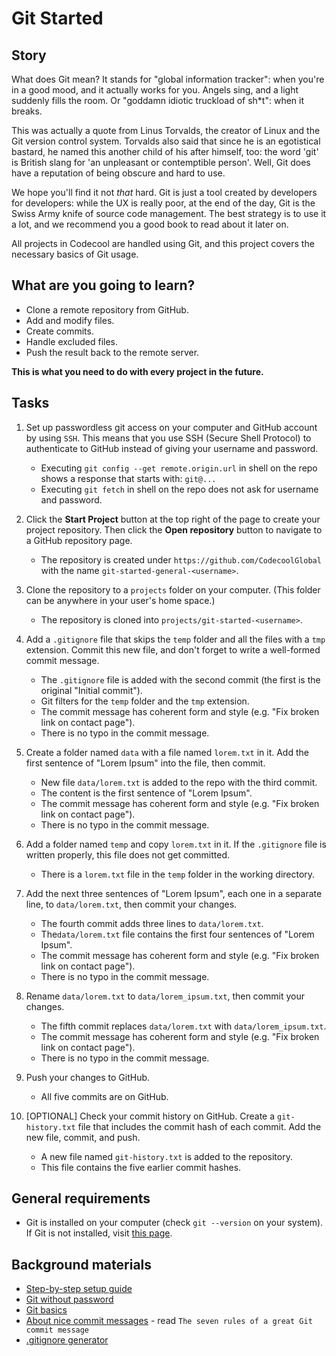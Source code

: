 # Git Started

## Story

What does Git mean? It stands for "global information tracker": when you're in a good mood, and it actually works for you. Angels sing, and a light suddenly fills the room. Or "goddamn idiotic truckload of sh*t": when it breaks.

This was actually a quote from Linus Torvalds, the creator of Linux and the Git version control system. Torvalds also said that since he is an egotistical bastard, he named this another child of his after himself, too: the word 'git' is British slang for 'an unpleasant or contemptible person'. Well, Git does have a reputation of being obscure and hard to use.

We hope you'll find it not _that_ hard. Git is just a tool created by developers for developers: while the UX is really poor, at the end of the day, Git is the Swiss Army knife of source code management. The best strategy is to use it a lot, and we recommend you a good book to read about it later on.

All projects in Codecool are handled using Git, and this project covers the necessary basics of Git usage.

## What are you going to learn?

- Clone a remote repository from GitHub.
- Add and modify files.
- Create commits.
- Handle excluded files.
- Push the result back to the remote server.

**This is what you need to do with every project in the future.**

## Tasks

1. Set up passwordless git access on your computer and GitHub account by using `SSH`. This means that you use SSH (Secure Shell Protocol) to authenticate to GitHub instead of giving your username and password.
    - Executing `git config --get remote.origin.url` in shell on the repo shows a response that starts with: `git@...`
    - Executing `git fetch` in shell on the repo does not ask for username and password.

2. Click the **Start Project** button at the top right of the page to create your project repository. Then click the **Open repository** button to navigate to a GitHub repository page.
    - The repository is created under `https://github.com/CodecoolGlobal` with the name `git-started-general-<username>`.

3. Clone the repository to a `projects` folder on your computer. (This folder can be anywhere in your user's home space.)
    - The repository is cloned into `projects/git-started-<username>`.

4. Add a `.gitignore` file that skips the `temp` folder and all the files with a `tmp` extension. Commit this new file, and don't forget to write a well-formed commit message.
    - The `.gitignore` file is added with the second commit (the first is the original "Initial commit").
    - Git filters for the `temp` folder and the `tmp` extension.
    - The commit message has coherent form and style (e.g. "Fix broken link on contact page").
    - There is no typo in the commit message.

5. Create a folder named `data` with a file named `lorem.txt` in it. Add the first sentence of "Lorem Ipsum" into the file, then commit.
    - New file `data/lorem.txt` is added to the repo with the third commit.
    - The content is the first sentence of "Lorem Ipsum".
    - The commit message has coherent form and style (e.g. "Fix broken link on contact page").
    - There is no typo in the commit message.

6. Add a folder named `temp` and copy `lorem.txt` in it. If the `.gitignore` file is written properly, this file does not get committed.
    - There is a `lorem.txt` file in the `temp` folder in the working directory.

7. Add the next three sentences of "Lorem Ipsum", each one in a separate line, to `data/lorem.txt`, then commit your changes.
    - The fourth commit adds three lines to `data/lorem.txt`.
    - The`data/lorem.txt` file contains the first four sentences of "Lorem Ipsum".
    - The commit message has coherent form and style (e.g. "Fix broken link on contact page").
    - There is no typo in the commit message.

8. Rename `data/lorem.txt` to `data/lorem_ipsum.txt`, then commit your changes.
    - The fifth commit replaces `data/lorem.txt` with `data/lorem_ipsum.txt`.
    - The commit message has coherent form and style (e.g. "Fix broken link on contact page").
    - There is no typo in the commit message.

9. Push your changes to GitHub.
    - All five commits are on GitHub.

10. [OPTIONAL] Check your commit history on GitHub. Create a `git-history.txt` file that includes the commit hash of each commit. Add the new file, commit, and push.
    - A new file named `git-history.txt` is added to the repository.
    - This file contains the five earlier commit hashes.

## General requirements

- Git is installed on your computer (check `git --version` on your system). If Git is not installed, visit [this page](https://git-scm.com/downloads).


## Background materials

- [Step-by-step setup guide](project/curriculum/materials/tutorials/git-ssh-setup.md)
- [Git without password](project/curriculum/materials/pages/git/git-passwordless.md)
- [Git basics](project/curriculum/materials/pages/git/git-basics.md)
- [About nice commit messages](https://chris.beams.io/posts/git-commit/) - read `The seven rules of a great Git commit message`
- [.gitignore generator](http://gitignore.io/)